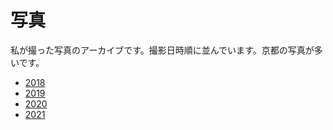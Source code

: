 # 写真

私が撮った写真のアーカイブです。撮影日時順に並んでいます。京都の写真が多いです。

- [2018](pages/2018.html)
- [2019](pages/2019.html)
- [2020](pages/2020.html)
- [2021](pages/2021.html)
